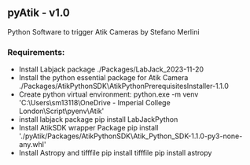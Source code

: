 ## pyAtik - v1.0
Python Software to trigger Atik Cameras by Stefano Merlini

### Requirements:
- Install Labjack package
    ./Packages/LabJack_2023-11-20
- Install the python essential package for Atik Camera
    ./Packages/AtikPythonSDK\AtikPythonPrerequisitesInstaller-1.1.0
- Create python virtual environment:
    python.exe -m venv 'C:\Users\sm13118\OneDrive - Imperial College London\Script\pyenv\Atik'
- install labjack package
    pip install LabJackPython
- Install AtikSDK wrapper Package
    pip install './pyAtik/Packages/AtikPythonSDK\Atik_Python_SDK-1.1.0-py3-none-any.whl'
- Install Astropy and tifffile
    pip install tifffile
    pip install astropy
